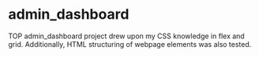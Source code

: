 # admin_dashboard
TOP admin_dashboard project drew upon my CSS knowledge in flex and grid. Additionally, HTML structuring of webpage elements was also tested.
